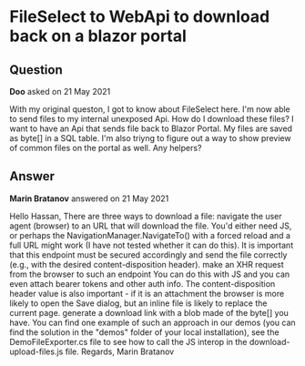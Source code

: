 # FileSelect to WebApi to download back on a blazor portal

## Question

**Doo** asked on 21 May 2021

With my original queston, I got to know about FileSelect here. I'm now able to send files to my internal unexposed Api. How do I download these files? I want to have an Api that sends file back to Blazor Portal. My files are saved as byte[] in a SQL table. I'm also triyng to figure out a way to show preview of common files on the portal as well. Any helpers?

## Answer

**Marin Bratanov** answered on 21 May 2021

Hello Hassan, There are three ways to download a file: navigate the user agent (browser) to an URL that will download the file. You'd either need JS, or perhaps the NavigationManager.NavigateTo() with a forced reload and a full URL might work (I have not tested whether it can do this). It is important that this endpoint must be secured accordingly and send the file correctly (e.g., with the desired content-disposition header). make an XHR request from the browser to such an endpoint You can do this with JS and you can even attach bearer tokens and other auth info. The content-disposition header value is also important - if it is an attachment the browser is more likely to open the Save dialog, but an inline file is likely to replace the current page. generate a download link with a blob made of the byte[] you have. You can find one example of such an approach in our demos (you can find the solution in the "demos" folder of your local installation), see the DemoFileExporter.cs file to see how to call the JS interop in the download-upload-files.js file. Regards, Marin Bratanov
